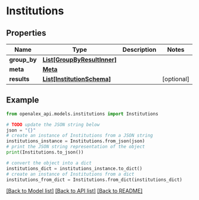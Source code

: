 # Institutions


## Properties

Name | Type | Description | Notes
------------ | ------------- | ------------- | -------------
**group_by** | [**List[GroupByResultInner]**](GroupByResultInner.md) |  | 
**meta** | [**Meta**](Meta.md) |  | 
**results** | [**List[InstitutionSchema]**](InstitutionSchema.md) |  | [optional] 

## Example

```python
from openalex_api.models.institutions import Institutions

# TODO update the JSON string below
json = "{}"
# create an instance of Institutions from a JSON string
institutions_instance = Institutions.from_json(json)
# print the JSON string representation of the object
print(Institutions.to_json())

# convert the object into a dict
institutions_dict = institutions_instance.to_dict()
# create an instance of Institutions from a dict
institutions_from_dict = Institutions.from_dict(institutions_dict)
```
[[Back to Model list]](../README.md#documentation-for-models) [[Back to API list]](../README.md#documentation-for-api-endpoints) [[Back to README]](../README.md)


